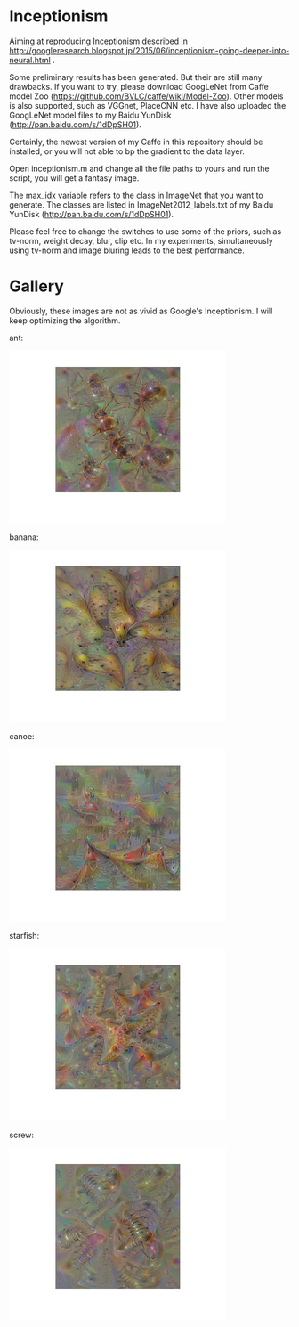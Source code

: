 Inceptionism
===============

Aiming at reproducing Inceptionism described in http://googleresearch.blogspot.jp/2015/06/inceptionism-going-deeper-into-neural.html .

Some preliminary results has been generated. But their are still many drawbacks. If you want to try, please download GoogLeNet from 
Caffe model Zoo (https://github.com/BVLC/caffe/wiki/Model-Zoo). Other models is also supported, such as VGGnet, PlaceCNN etc. I have also uploaded the GoogLeNet model files to my Baidu YunDisk (http://pan.baidu.com/s/1dDpSH01).

Certainly, the newest version of my Caffe in this repository should be installed, or you will not able to bp the gradient to the data layer.

Open inceptionism.m and change all the file paths to yours and run the script, you will get a fantasy image.

The max_idx variable refers to the class in ImageNet that you want to generate. The classes are listed in ImageNet2012_labels.txt 
of my Baidu YunDisk (http://pan.baidu.com/s/1dDpSH01).

Please feel free to change the switches to use some of the priors, such as tv-norm, weight decay, blur, clip etc. In my experiments, simultaneously using tv-norm and image bluring leads to the best performance.

Gallery
==============
Obviously, these images are not as vivid as Google's Inceptionism. I will keep optimizing the algorithm.

ant:

![ant](gallery/ant.jpg)

banana:

![banana](gallery/banana.jpg)

canoe:

![canoe](gallery/canoe.jpg)

starfish:

![starfish](gallery/starfish.jpg)

screw:

![screw](gallery/screw.jpg)
